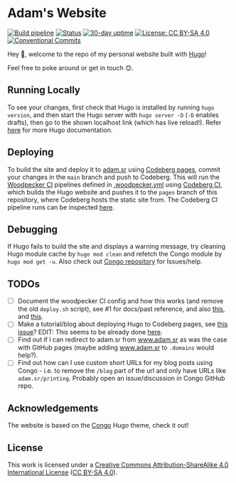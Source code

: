 # Adam's Website

[![Build pipeline](https://ci.codeberg.org/api/badges/7891/status.svg)](https://ci.codeberg.org/repos/7891) [![Status](https://img.shields.io/uptimerobot/status/m794909251-ab664c7426a0c9d159974cbd?label=Status)](https://stats.uptimerobot.com/mz8VrF1pRX/794909251) [![30-day uptime](https://img.shields.io/uptimerobot/ratio/m794909251-ab664c7426a0c9d159974cbd?label=30-day%20uptime)](https://stats.uptimerobot.com/mz8VrF1pRX/794909251) [![License: CC BY-SA 4.0](https://img.shields.io/badge/License-CC_BY--SA_4.0-lightgrey.svg)](https://creativecommons.org/licenses/by-sa/4.0/) [![Conventional Commits](https://img.shields.io/badge/Conventional%20Commits-1.0.0-%23FE5196?logo=conventionalcommits&logoColor=white)](https://conventionalcommits.org)

Hey 👋, welcome to the repo of my personal website built with [Hugo](https://gohugo.io)!

Feel free to poke around or get in touch 😊.

## Running Locally

To see your changes, first check that Hugo is installed by running `hugo version`, and then start the Hugo server with `hugo server -D` (`-D` enables drafts), then go to the shown localhost link (which has live reload!). Refer [here](https://gohugo.io/getting-started/quick-start) for more Hugo documentation.

## Deploying

To build the site and deploy it to [adam.sr](https://adam.sr) using [Codeberg pages](https://codeberg.page), commit your changes in the `main` branch and push to Codeberg. This will run the [Woodpecker CI](https://woodpecker-ci.org/) pipelines defined in [.woodpecker.yml](./.woodpecker.yml) using [Codeberg CI](https://docs.codeberg.org/ci/), which builds the Hugo website and pushes it to the `pages` branch of this repository, where Codeberg hosts the static site from. The Codeberg CI pipeline runs can be inspected [here](https://ci.codeberg.org/repos/7891).

## Debugging

If Hugo fails to build the site and displays a warning message, try cleaning Hugo module cache by `hugo mod clean` and refetch the Congo module by `hugo mod get -u`. Also check out [Congo repository](https://github.com/jpanther/congo) for Issues/help.

## TODOs

- [ ] Document the woodpecker CI config and how this works (and remove the old `deploy.sh` script), see #1 for docs/past reference, and also [this](https://codeberg.org/Codeberg-CI/examples/src/branch/main/Hugo/hugo.yml), and [this](https://dminca.codeberg.page/posts/moved-to-codeberg-pages/).
- [ ] Make a tutorial/blog about deploying Hugo to Codeberg pages, see [this issue](https://codeberg.org/Codeberg/Documentation/issues/27)? EDIT: This seems to be already done [here](https://codeberg.org/Codeberg-CI/examples).
- [ ] Find out if I can redirect to adam.sr from www.adam.sr as was the case with GitHub pages (maybe adding www.adam.sr to `.domains` would help?).
- [ ] Find out how can I use custom short URLs for my blog posts using Congo - i.e. to remove the `/blog` part of the url and only have URLs like `adam.sr/printing`. Probably open an issue/discussion in Congo GitHub repo.

## Acknowledgements

The website is based on the [Congo](https://git.io/hugo-congo) Hugo theme, check it out!

## License

This work is licensed under a [Creative Commons Attribution-ShareAlike 4.0 International License](https://creativecommons.org/licenses/by-sa/4.0/) ([CC BY-SA 4.0](https://creativecommons.org/licenses/by-sa/4.0/)).
